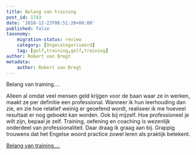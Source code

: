 ```yaml
---
title: Belang van training
post_id: 1743
date: '2010-12-23T08:51:20+00:00'
published: false
taxonomy:
    migration-status: review
    category: [Ongecategoriseerd]
    tag: [golf,training,golf,training]
author: Robert van Bregt
metadata:
    author: Robert van Bregt
---
```

Belang van training….

Alleen al omdat veel mensen geld krijgen voor de baan waar ze in werken, maakt ze per definitie een professional. Wanneer ik hun leerhouding dan zie, en zie hoe relatief weinig er geoefend wordt, realiseer ik me hoeveel resultaat er nog geboekt kan worden. Ook bij mijzelf. Hoe professioneel je wilt zijn, bepaal je zelf. Training, oefening en coaching is wezenlijk onderdeel van professionaliteit. Daar draag ik graag aan bij. Grappig trouwens dat het Engelse woord practice zowel leren als praktijk betekent.

[Belang van training….](http://gradior.wordpress.com/2009/09/10/belang-van-training/)